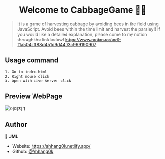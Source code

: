 <h1 align="center">Welcome to CabbageGame 🧑‍🌾</h1>
<p>
</p>

> It is a game of harvesting cabbage by avoiding bees in the field using JavaScript.
> Avoid bees within the time limit and harvest the parsley!!
> If you would like a detailed explanation, please come to my notion through the link below!
> https://www.notion.so/es6-f1a504cff88d451d9d4403c969190907

## Usage command

```sh
1. Go to index.html
2. Right mouse click
3. Open with Live Server click
```
## Preview WebPage
![이미지 1](https://user-images.githubusercontent.com/62680930/105649493-dba4b300-5ef3-11eb-923d-fc123cd38785.png)



## Author

👤 **JML**

- Website: https://ahhang0k.netlify.app/
- Github: [@Ahhang0k](https://github.com/Ahhang0k)
